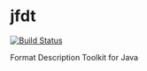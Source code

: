 # jfdt

[![Build Status](https://travis-ci.org/jtrfp/jfdt.png?branch=master)](https://travis-ci.org/jtrfp/jfdt)

Format Description Toolkit for Java
